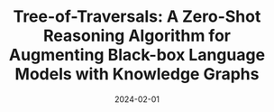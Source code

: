 ---
title: "Tree-of-Traversals: A Zero-Shot Reasoning Algorithm for Augmenting Black-box Language Models with Knowledge Graphs"
collection: publications
permalink: /publication/2024-02-01-tree-of-traversals
date: 2024-02-01
venue: 'arXiv'
paperurl: 'https://arxiv.org/abs/2407.21358'
citation: 'Markowitz, E., Ramakrishna, A., Dhamala, J., Mehrabi, N., Peris, C., Gupta, R., Chang, K-W., & Galstyan, A. (2024). Tree-of-Traversals: A Zero-Shot Reasoning Algorithm for Augmenting Black-box Language Models with Knowledge Graphs. arXiv preprint arXiv:2407.21358.'
---
